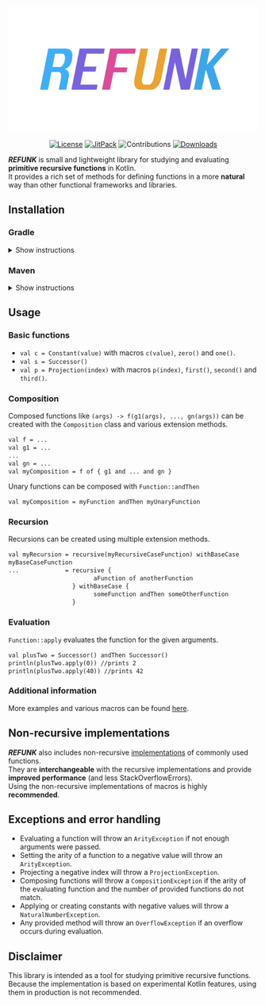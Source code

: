 <p align="center"><img alt="REFUNK" src="doc/logo_transparent.png"></p>

<p align="center">
    <a href="https://www.gnu.org/licenses/gpl-3.0.en.html"><img alt="License" src="https://img.shields.io/github/license/DerYeger/refunk?color=40aef6&style=for-the-badge"></a>
    <a href="https://jitpack.io/#eu.yeger/refunk"><img alt="JitPack" src="https://img.shields.io/jitpack/v/github/DerYeger/refunk?color=7963dc&style=for-the-badge"></a>
    <img alt="Contributions" src="https://img.shields.io/badge/contributions-welcome-da4c99?style=for-the-badge">
    <a href="https://codecov.io/gh/DerYeger/refunk"><img alt="Downloads" src="https://img.shields.io/codecov/c/github/deryeger/refunk?color=eaa232&style=for-the-badge"></a>
</p>

***REFUNK*** is small and lightweight library for studying and evaluating **primitive recursive functions** in Kotlin.\
It provides a rich set of methods for defining functions in a more **natural** way than other functional frameworks and libraries.

## Installation

### Gradle

<details>
<summary>Show instructions</summary>
<pre>
allprojects {
  repositories {
    ...
    maven { url 'https://jitpack.io' }
  }
}
</pre>
<pre>
dependencies {
  implementation 'eu.yeger:refunk:{version}'
}
</pre>
</details>


### Maven

<details>
<summary>Show instructions</summary>
<pre>
&lt;repositories&gt;
  &lt;repository&gt;
    &lt;id&gt;jitpack.io&lt;/id&gt;
    &lt;url&gt;https://jitpack.io&lt;/url&gt;
  &lt;/repository&gt;
&lt;/repositories&gt;
</pre>
<pre>
&lt;dependency&gt;
  &lt;groupId&gt;eu.yeger&lt;/groupId&gt;
    &lt;artifactId&gt;refunk&lt;/artifactId&gt;
  &lt;version&gt;{version}&lt;/version&gt;
&lt;/dependency&gt;
</pre>
</details>

## Usage

### Basic functions

- `val c = Constant(value)` with macros `c(value)`, `zero()` and `one()`.
- `val s = Successor()`
- `val p = Projection(index)` with macros `p(index)`, `first()`, `second()` and `third()`.

### Composition

Composed functions like `(args) -> f(g1(args), ..., gn(args))` can be created with the `Composition` class and various extension methods.
```
val f = ... 
val g1 = ... 
...
val gn = ...
val myComposition = f of { g1 and ... and gn }
```
Unary functions can be composed with `Function::andThen`
```
val myComposition = myFunction andThen myUnaryFunction
```

### Recursion

Recursions can be created using multiple extension methods.
```
val myRecursion = recursive(myRecursiveCaseFunction) withBaseCase myBaseCaseFunction                
...             = recursive { 
                        aFunction of anotherFunction 
                  } withBaseCase { 
                        someFunction andThen someOtherFunction 
                  }
```

### Evaluation

`Function::apply` evaluates the function for the given arguments.
```
val plusTwo = Successor() andThen Successor()
println(plusTwo.apply(0)) //prints 2
println(plusTwo.apply(40)) //prints 42
```

### Additional information

More examples and various macros can be found [here](src/main/kotlin/eu/yeger/refunk/recursive/RecursiveFunctions.kt).

## Non-recursive implementations

***REFUNK*** also includes non-recursive [implementations](src/main/kotlin/eu/yeger/refunk/non_recursive/NonRecursiveFunctions.kt) of commonly used functions.\
They are **interchangeable** with the recursive implementations and provide **improved performance** (and less StackOverflowErrors).\
Using the non-recursive implementations of macros is highly **recommended**.

## Exceptions and error handling

- Evaluating a function will throw an `ArityException` if not enough arguments were passed.
- Setting the arity of a function to a negative value will throw an `ArityException`.
- Projecting a negative index will throw a `ProjectionException`.
- Composing functions will throw a `CompositionException` if the arity of the evaluating function and the number of provided functions do not match.
- Applying or creating constants with negative values will throw a `NaturalNumberException`.
- Any provided method will throw an `OverflowException` if an overflow occurs during evaluation.

## Disclaimer

This library is intended as a tool for studying primitive recursive functions.\
Because the implementation is based on experimental Kotlin features, using them in production is not recommended.
